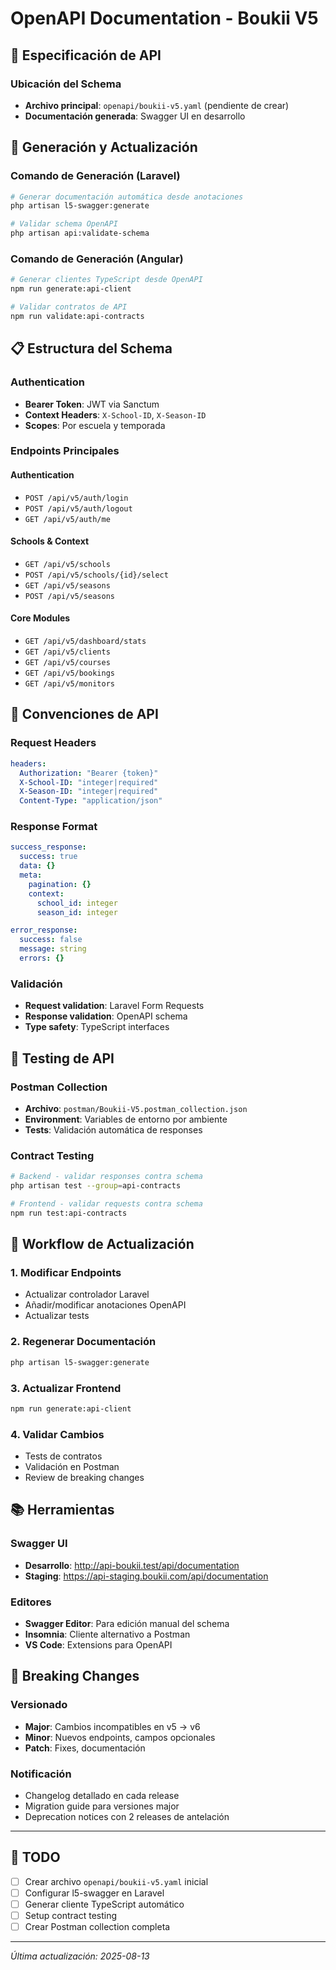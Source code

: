 # OpenAPI Documentation - Boukii V5

## 📝 Especificación de API

### Ubicación del Schema
- **Archivo principal**: `openapi/boukii-v5.yaml` (pendiente de crear)
- **Documentación generada**: Swagger UI en desarrollo

## 🔧 Generación y Actualización

### Comando de Generación (Laravel)
```bash
# Generar documentación automática desde anotaciones
php artisan l5-swagger:generate

# Validar schema OpenAPI
php artisan api:validate-schema
```

### Comando de Generación (Angular)
```bash
# Generar clientes TypeScript desde OpenAPI
npm run generate:api-client

# Validar contratos de API
npm run validate:api-contracts
```

## 📋 Estructura del Schema

### Authentication
- **Bearer Token**: JWT via Sanctum
- **Context Headers**: `X-School-ID`, `X-Season-ID`
- **Scopes**: Por escuela y temporada

### Endpoints Principales

#### Authentication
- `POST /api/v5/auth/login`
- `POST /api/v5/auth/logout`
- `GET /api/v5/auth/me`

#### Schools & Context
- `GET /api/v5/schools`
- `POST /api/v5/schools/{id}/select`
- `GET /api/v5/seasons`
- `POST /api/v5/seasons`

#### Core Modules
- `GET /api/v5/dashboard/stats`
- `GET /api/v5/clients`
- `GET /api/v5/courses`
- `GET /api/v5/bookings`
- `GET /api/v5/monitors`

## 🎯 Convenciones de API

### Request Headers
```yaml
headers:
  Authorization: "Bearer {token}"
  X-School-ID: "integer|required"
  X-Season-ID: "integer|required"
  Content-Type: "application/json"
```

### Response Format
```yaml
success_response:
  success: true
  data: {}
  meta:
    pagination: {}
    context:
      school_id: integer
      season_id: integer

error_response:
  success: false
  message: string
  errors: {}
```

### Validación
- **Request validation**: Laravel Form Requests
- **Response validation**: OpenAPI schema
- **Type safety**: TypeScript interfaces

## 🧪 Testing de API

### Postman Collection
- **Archivo**: `postman/Boukii-V5.postman_collection.json`
- **Environment**: Variables de entorno por ambiente
- **Tests**: Validación automática de responses

### Contract Testing
```bash
# Backend - validar responses contra schema
php artisan test --group=api-contracts

# Frontend - validar requests contra schema  
npm run test:api-contracts
```

## 🔄 Workflow de Actualización

### 1. Modificar Endpoints
- Actualizar controlador Laravel
- Añadir/modificar anotaciones OpenAPI
- Actualizar tests

### 2. Regenerar Documentación
```bash
php artisan l5-swagger:generate
```

### 3. Actualizar Frontend
```bash
npm run generate:api-client
```

### 4. Validar Cambios
- Tests de contratos
- Validación en Postman
- Review de breaking changes

## 📚 Herramientas

### Swagger UI
- **Desarrollo**: http://api-boukii.test/api/documentation
- **Staging**: https://api-staging.boukii.com/api/documentation

### Editores
- **Swagger Editor**: Para edición manual del schema
- **Insomnia**: Cliente alternativo a Postman
- **VS Code**: Extensions para OpenAPI

## 🚨 Breaking Changes

### Versionado
- **Major**: Cambios incompatibles en v5 → v6
- **Minor**: Nuevos endpoints, campos opcionales
- **Patch**: Fixes, documentación

### Notificación
- Changelog detallado en cada release
- Migration guide para versiones major
- Deprecation notices con 2 releases de antelación

---

## 🎯 TODO

- [ ] Crear archivo `openapi/boukii-v5.yaml` inicial
- [ ] Configurar l5-swagger en Laravel  
- [ ] Generar cliente TypeScript automático
- [ ] Setup contract testing
- [ ] Crear Postman collection completa

---

*Última actualización: 2025-08-13*

